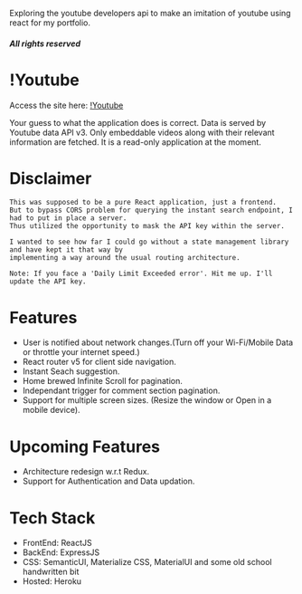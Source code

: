 Exploring the youtube developers api to make an imitation of youtube using react for my portfolio.

##### All rights reserved

# !Youtube

Access the site here: [!Youtube](https://notyoutube-007.herokuapp.com)

Your guess to what the application does is correct. Data is served by Youtube data API v3.
Only embeddable videos along with their relevant information are fetched.
It is a read-only application at the moment.


# Disclaimer

```
This was supposed to be a pure React application, just a frontend. 
But to bypass CORS problem for querying the instant search endpoint, I had to put in place a server. 
Thus utilized the opportunity to mask the API key within the server.

I wanted to see how far I could go without a state management library and have kept it that way by 
implementing a way around the usual routing architecture.
```

```
Note: If you face a 'Daily Limit Exceeded error'. Hit me up. I'll update the API key.
```

# Features

- User is notified about network changes.(Turn off your Wi-Fi/Mobile Data or throttle your internet speed.)
- React router v5 for client side navigation.
- Instant Seach suggestion.
- Home brewed Infinite Scroll for pagination.
- Independant trigger for comment section pagination.
- Support for multiple screen sizes. (Resize the window or Open in a mobile device).

# Upcoming Features

- Architecture redesign w.r.t Redux.
- Support for Authentication and Data updation.


# Tech Stack

- FrontEnd: ReactJS
- BackEnd: ExpressJS
- CSS: SemanticUI, Materialize CSS, MaterialUI and some old school handwritten bit
- Hosted: Heroku
